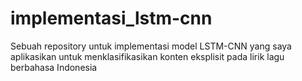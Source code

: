 # implementasi_lstm-cnn
Sebuah repository untuk implementasi model LSTM-CNN yang saya aplikasikan untuk menklasifikasikan konten eksplisit pada lirik lagu berbahasa Indonesia
